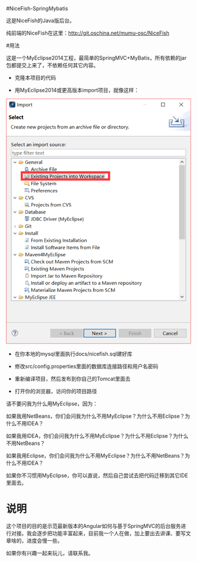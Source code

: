 #NiceFish-SpringMybatis

这是NiceFish的Java版后台。

纯前端的NiceFish在这里：http://git.oschina.net/mumu-osc/NiceFish

#用法

这是一个MyEclipse2014工程，最简单的SpringMVC+MyBatis，所有依赖的jar包都提交上来了，不依赖任何其它内容。


- 克隆本项目的代码

- 用MyEclipse2014或更高版本import项目，就像这样：

![视频教程截图](docs/imgs/1.png)

- 在你本地的mysql里面执行docs/nicefish.sql建好库

- 修改src/config.properties里面的数据库连接路径和用户名密码

- 重新编译项目，然后发布到你自己的Tomcat里面去

- 打开你的浏览器，访问你的项目路径

请不要问我为什么用MyEclipse，因为：

如果我用NetBeans，你们会问我为什么不用MyEclipse？为什么不用Eclipse？为什么不用IDEA？

如果我用IDEA，你们会问我为什么不用MyEclipse？为什么不用Eclipse？为什么不用NetBeans？

如果我用Eclipse，你们会问我为什么不用MyEclipse？为什么不用NetBeans？为什么不用IDEA？

如果你不习惯用MyEclipse，你可以直说，然后自己尝试去把代码迁移到其它IDE里面去。

# 说明

这个项目的目的是示范最新版本的Angular如何与基于SpringMVC的后台服务进行对接。我会逐步把功能丰富起来，目前我一个人在做，加上要出去讲课、要写文章啥的，进度会慢一些。

如果你有兴趣一起来玩儿，请联系我。
